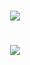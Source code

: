 <h1 align="center">
    <img src="https://readme-typing-svg.herokuapp.com/?font=Popins&weight=500&size=35&center=true&vCenter=true&width=500&height=70&duration=4000&lines=Hi+There!+👋;+I'm+John!+🙂;" />
</h1>


<h1 align="center">
    <img src="https://readme-typing-svg.herokuapp.com/?font=Popins&weight=500&size=35&center=true&vCenter=true&width=500&height=70&duration=4000&lines=Thanks+for+visiting!+✌;" />
</h1>
<!--
**John-Dev/John-Dev** is a ✨ _special_ ✨ repository because its `README.md` (this file) appears on your GitHub profile.

Here are some ideas to get you started:

- 🔭 I’m currently working on ...
- 🌱 I’m currently learning ...
- 👯 I’m looking to collaborate on ...
- 🤔 I’m looking for help with ...
- 💬 Ask me about ...
- 📫 How to reach me: ...
- 😄 Pronouns: ...
- ⚡ Fun fact: ...
-->
